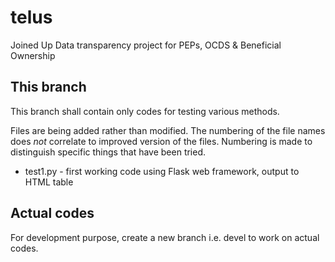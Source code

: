 # telus
Joined Up Data transparency project for PEPs, OCDS &amp; Beneficial Ownership

## This branch

This branch shall contain only codes for testing various methods.

Files are being added rather than modified. The numbering of the file names
does *not* correlate to improved version of the files. Numbering is made to
distinguish specific things that have been tried.

* test1.py - first working code using Flask web framework, output to HTML table

## Actual codes

For development purpose, create a new branch i.e. devel to work on actual codes.
